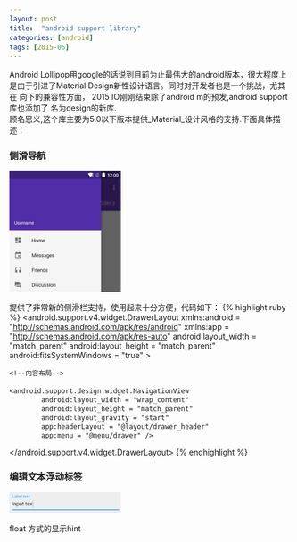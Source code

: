 ```yaml
---
layout: post
title:  "android support library"
categories: [android]
tags: [2015-06]
---
```


Android Lollipop用google的话说到目前为止最伟大的android版本，很大程度上
是由于引进了Material Design新性设计语言。同时对开发者也是一个挑战，尤其在
向下的兼容性方面， 2015 IO刚刚结束除了android m的预发,android support库也添加了
名为design的新库.  
顾名思义,这个库主要为5.0以下版本提供_Material_设计风格的支持.下面具体描述：  

### 侧滑导航 ###  
<img style="margin-left: auto;margin-right: auto;width:200px;" src="/assets/image/drawer.png">  

提供了非常新的侧滑栏支持，使用起来十分方便，代码如下： 
{% highlight ruby %}
<android.support.v4.widget.DrawerLayout 
        xmlns:android = "http://schemas.android.com/apk/res/android" 
        xmlns:app = "http://schemas.android.com/apk/res-auto" 
        android:layout_width = "match_parent" 
        android:layout_height = "match_parent" 
        android:fitsSystemWindows = "true" > 

    <!--内容布局--> 

    <android.support.design.widget.NavigationView 
            android:layout_width = "wrap_content" 
            android:layout_height = "match_parent" 
            android:layout_gravity = "start" 
            app:headerLayout = "@layout/drawer_header" 
            app:menu = "@menu/drawer" /> 
</android.support.v4.widget.DrawerLayout>
{% endhighlight %}

### 编辑文本浮动标签 ###  
<img style="margin-left: auto;margin-right: auto;width:200px;" src="/assets/image/textinputlayout.png">  

float 方式的显示hint